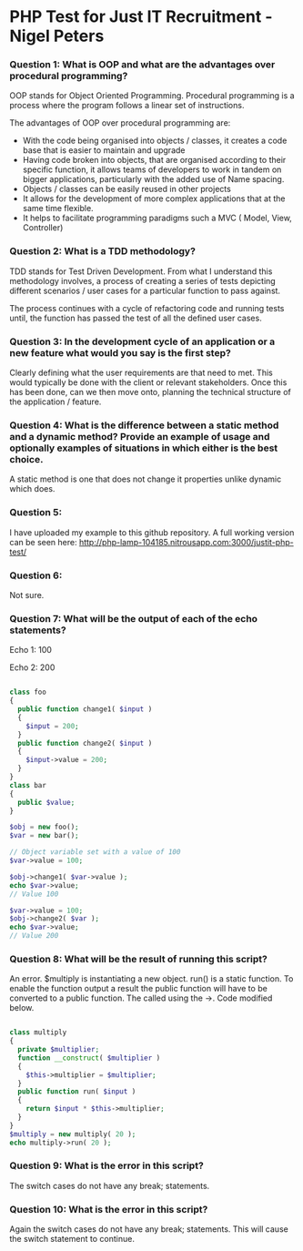 # PHP Test for Just IT Recruitment - Nigel Peters

### Question 1: What is OOP and what are the advantages over procedural programming?

OOP stands for Object Oriented Programming. Procedural programming is a process where the program follows a linear set of instructions.

The advantages of OOP over procedural programming are:

* With the code being organised into objects / classes, it creates a code base that is easier to maintain and upgrade
* Having code broken into objects, that are organised according to their specific function, it allows teams of developers to work in tandem on bigger applications, particularly with the added use of Name spacing.
* Objects / classes can be easily reused in other projects
* It allows for the development of more complex applications that at the same time flexible.
* It helps to facilitate programming paradigms such a MVC ( Model, View, Controller)

### Question 2: What is a TDD methodology?

TDD stands for Test Driven Development. From what I understand this methodology involves, a process of creating a series of tests depicting different scenarios / user cases for a particular function to pass against.

The process continues with a cycle of refactoring code and running tests until, the function has passed the test of all the defined user cases.

### Question 3: In the development cycle of an application or a new feature what would you say is the first step?

Clearly defining what the user requirements are that need to met. This would typically be done with the client or relevant stakeholders. Once this has been done, can we then move onto, planning the technical structure of the application / feature.

### Question 4: What is the difference between a static method and a dynamic method? Provide an example of usage and optionally examples of situations in which either is the best choice.

A static method is one that does not change it properties unlike dynamic which does.

### Question 5:

I have uploaded my example to this github repository. A full working version can be seen here: http://php-lamp-104185.nitrousapp.com:3000/justit-php-test/

### Question 6:

Not sure.

### Question 7: What will be the output of each of the echo statements?

Echo 1: 100

Echo 2: 200

```php

class foo
{
  public function change1( $input )
  {
    $input = 200;
  }
  public function change2( $input )
  {
    $input->value = 200;
  }
}
class bar
{
  public $value;
}

$obj = new foo();
$var = new bar();

// Object variable set with a value of 100
$var->value = 100;

$obj->change1( $var->value );
echo $var->value;
// Value 100

$var->value = 100;
$obj->change2( $var );
echo $var->value;
// Value 200
```

### Question 8: What will be the result of running this script?

An error. $multiply is instantiating a new object.
run() is a static function.
To enable the function output a result the public function will have to be converted to a public function. The called using the ->. Code modified below.

```php

class multiply
{
  private $multiplier;
  function __construct( $multiplier )
  {
    $this->multiplier = $multiplier;
  }
  public function run( $input )
  {
    return $input * $this->multiplier;
  }
}
$multiply = new multiply( 20 );
echo multiply->run( 20 );

```

### Question 9: What is the error in this script?

The switch cases do not have any break; statements.

### Question 10: What is the error in this script?

Again the switch cases do not have any break; statements. This will cause the switch statement to continue.